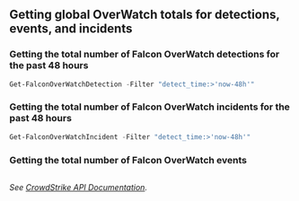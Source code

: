 ## Getting global OverWatch totals for detections, events, and incidents
### Getting the total number of Falcon OverWatch detections for the past 48 hours
```powershell
Get-FalconOverWatchDetection -Filter "detect_time:>'now-48h'"
```
### Getting the total number of Falcon OverWatch incidents for the past 48 hours
```powershell
Get-FalconOverWatchIncident -Filter "detect_time:>'now-48h'"
```
### Getting the total number of Falcon OverWatch events
```powershell
```
_See [CrowdStrike API Documentation](https://falcon.crowdstrike.com/support/documentation/155/falcon-overwatch-dashboard-apis)._